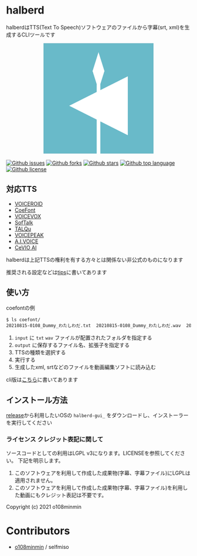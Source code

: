 # halberd

halberdはTTS(Text To Speech)ソフトウェアのファイルから字幕(srt, xml)を生成するCLIツールです

<p align="center">
   <img src="./docs/logo_2048.png" alt="logo" width="300px">
</p>

<!-- # Badges -->

[![Github issues](https://img.shields.io/github/issues/o108minmin/halberd)](https://github.com/o108minmin/halberd/issues)
[![Github forks](https://img.shields.io/github/forks/o108minmin/halberd)](https://github.com/o108minmin/halberd/network/members)
[![Github stars](https://img.shields.io/github/stars/o108minmin/halberd)](https://github.com/o108minmin/halberd/stargazers)
[![Github top language](https://img.shields.io/github/languages/top/o108minmin/halberd)](https://github.com/o108minmin/halberd/)
[![Github license](https://img.shields.io/github/license/o108minmin/halberd)](https://github.com/o108minmin/halberd/)

## 対応TTS

- [VOICEROID](https://www.ah-soft.com/voiceroid/)
- [CoeFont](https://coefont.cloud/)
- [VOICEVOX](https://voicevox.hiroshiba.jp/)
- [SofTalk](https://w.atwiki.jp/softalk/)
- [TALQu](https://booth.pm/ja/items/2755336ls)
- [VOICEPEAK](https://www.ah-soft.com/voice/)
- [A.I.VOICE](https://aivoice.jp/)
- [CeVIO AI](https://cevio.jp/)

halberdは上記TTSの権利を有する方々とは関係ない非公式のものになります

推奨される設定などは[tips](https://github.com/o108minmin/halberd/tree/main/docs/tips)に書いてあります

## 使い方

coefontの例

```bash
$ ls coefont/
20210815-0108_Dummy_わたしわだ.txt  20210815-0108_Dummy_わたしわだ.wav  20210815-0118_Dummy_こんにちわ.txt  20210815-0118_Dummy_こんにちわ.wav
```

1. `input` に `txt` `wav` ファイルが配置されたフォルダを指定する
1. `output` に保存するファイル名、拡張子を指定する
1. TTSの種類を選択する
1. 実行する
1. 生成したxml, srtなどのファイルを動画編集ソフトに読み込む

cli版は[こちら](https://github.com/o108minmin/halberd/tree/main/docs/tips/cli.md)に書いてあります  

## インストール方法

[release](https://github.com/o108minmin/halberd/releases)から利用したいOSの `halberd-gui_` をダウンロードし、インストーラーを実行してください

### ライセンス クレジット表記に関して

ソースコードとしての利用はLGPL v3になります。LICENSEを参照してください。
下記を明示します。

1. このソフトウェアを利用して作成した成果物(字幕、字幕ファイル)にLGPLは適用されません。
2. このソフトウェアを利用して作成した成果物(字幕、字幕ファイル)を利用した動画にもクレジット表記は不要です。

Copyright (c) 2021 o108minmin

# Contributors

- [o108minmin](https://github.com/o108minmin) / selfmiso
